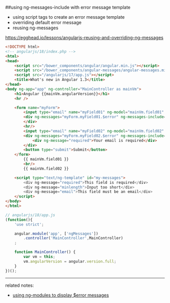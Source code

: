 ##using ng-messages-include with error message template
* using script tags to create an error message template
* overriding default error message
* reusing ng-messages

https://egghead.io/lessons/angularjs-reusing-and-overriding-ng-messages

```html
<!DOCTYPE html>
<!-- angularjs/18/index.php -->
<html>
<head>
    <script src="/bower_components/angular/angular.min.js"></script>
    <script src="/bower_components/angular-messages/angular-messages.min.js"></script>
    <script src="/angularjs/17/app.js"></script>
    <title>What's new in Angular 1.3</title>
</head>
<body ng-app="app" ng-controller="MainController as mainVm">
    <h1>Angular {{mainVm.angularVersion}}</h1>
    <hr />

    <form name="myForm">
        <input type="email" name="myField01" ng-model="mainVm.field01" required minlength="5" />
        <div ng-messages="myForm.myField01.$error" ng-messages-include="my-messages" ng-messages-multiple>
        </div>
        <hr/>
        <input type="email" name="myField02" ng-model="mainVm.field02" required minlength="5" />
        <div ng-messages="myForm.myField02.$error" ng-messages-include="my-messages">
            <div ng-message="required">Your email is required</div>
        </div>
        <button type="submit">Submit</button>
    </form>
        {{ mainVm.field01 }}
        <br/>
        {{ mainVm.field02 }}

    <script type="text/ng-template" id="my-messages">
        <div ng-message="required">This field is required</div>
        <div ng-message="minlength">Input too short</div>
        <div ng-message="email">This field must be an email</div>
    </script>
</body>
</html>
```

```javascript
// angularjs/18/app.js
(function(){
    'use strict';

    angular.module('app', ['ngMessages'])
        .controller('MainController',MainController)
    ;

    function MainController() {
        var vm = this;
        vm.angularVersion = angular.version.full;
    }
})();
```


___

related notes:
* [using ng-modules to display $error messages](https://github.com/outboundexplorer/laravel-angular-notes/blob/master/AngularJS/17_using_ng-messages_to_display_%24error_messages.md) 
